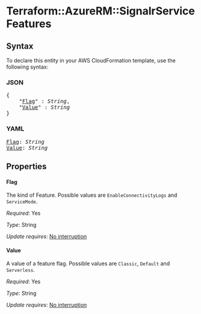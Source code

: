 # Terraform::AzureRM::SignalrService Features

## Syntax

To declare this entity in your AWS CloudFormation template, use the following syntax:

### JSON

<pre>
{
    "<a href="#flag" title="Flag">Flag</a>" : <i>String</i>,
    "<a href="#value" title="Value">Value</a>" : <i>String</i>
}
</pre>

### YAML

<pre>
<a href="#flag" title="Flag">Flag</a>: <i>String</i>
<a href="#value" title="Value">Value</a>: <i>String</i>
</pre>

## Properties

#### Flag

The kind of Feature. Possible values are `EnableConnectivityLogs` and `ServiceMode`.

_Required_: Yes

_Type_: String

_Update requires_: [No interruption](https://docs.aws.amazon.com/AWSCloudFormation/latest/UserGuide/using-cfn-updating-stacks-update-behaviors.html#update-no-interrupt)

#### Value

A value of a feature flag. Possible values are `Classic`, `Default` and `Serverless`.

_Required_: Yes

_Type_: String

_Update requires_: [No interruption](https://docs.aws.amazon.com/AWSCloudFormation/latest/UserGuide/using-cfn-updating-stacks-update-behaviors.html#update-no-interrupt)

